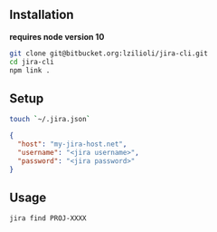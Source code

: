 
## Installation

**requires node version 10**

```bash
git clone git@bitbucket.org:lzilioli/jira-cli.git
cd jira-cli
npm link .
```

## Setup

```bash
touch `~/.jira.json`
```

```json
{
  "host": "my-jira-host.net",
  "username": "<jira username>",
  "password": "<jira password>"
}
```

## Usage

```
jira find PROJ-XXXX
```
